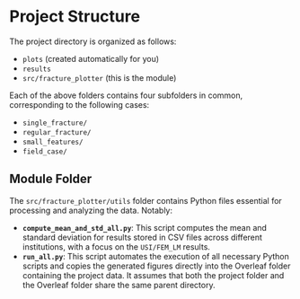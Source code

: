 # Project Structure

The project directory is organized as follows:

- `plots` (created automatically for you)
- `results`
- `src/fracture_plotter` (this is the module)

Each of the above folders contains four subfolders in common, corresponding to the following cases:

- `single_fracture/`
- `regular_fracture/`
- `small_features/`
- `field_case/`

## Module Folder

The `src/fracture_plotter/utils` folder contains Python files essential for processing and analyzing the data. Notably:

- **`compute_mean_and_std_all.py`**: This script computes the mean and standard deviation for results stored in CSV files across different institutions, with a focus on the `USI/FEM_LM` results.
- **`run_all.py`**: This script automates the execution of all necessary Python scripts and copies the generated figures directly into the Overleaf folder containing the project data. It assumes that both the project folder and the Overleaf folder share the same parent directory.
